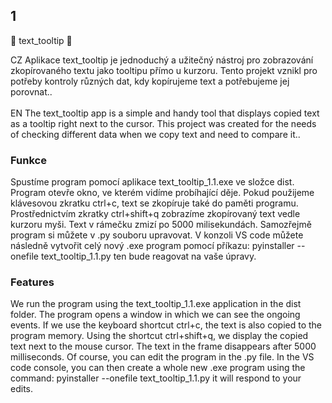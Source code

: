 ## 1 ##
📂 text_tooltip 📂

CZ Aplikace text_tooltip je jednoduchý a užitečný nástroj pro zobrazování zkopírovaného textu jako tooltipu přímo u kurzoru. Tento projekt vznikl pro potřeby kontroly různých dat, kdy kopírujeme text a potřebujeme jej porovnat.. <br><br>
EN The text_tooltip app is a simple and handy tool that displays copied text as a tooltip right next to the cursor. This project was created for the needs of checking different data when we copy text and need to compare it..

### Funkce ###
Spustíme program pomocí aplikace text_tooltip_1.1.exe ve složce dist.
Program otevře okno, ve kterém vidíme probíhající děje. 
Pokud použijeme klávesovou zkratku ctrl+c, text se zkopíruje také do paměti programu.
Prostřednictvím zkratky ctrl+shift+q zobrazíme zkopírovaný text vedle kurzoru myši. 
Text v rámečku zmizí po 5000 milisekundách.
Samozřejmě program si můžete v .py souboru upravovat. 
V konzoli VS code můžete následně vytvořit celý nový .exe program pomocí příkazu: pyinstaller --onefile text_tooltip_1.1.py
ten bude reagovat na vaše úpravy. 

### Features ###
We run the program using the text_tooltip_1.1.exe application in the dist folder.
The program opens a window in which we can see the ongoing events.
If we use the keyboard shortcut ctrl+c, the text is also copied to the program memory.
Using the shortcut ctrl+shift+q, we display the copied text next to the mouse cursor.
The text in the frame disappears after 5000 milliseconds.
Of course, you can edit the program in the .py file.
In the VS code console, you can then create a whole new .exe program using the command: pyinstaller --onefile text_tooltip_1.1.py
it will respond to your edits.

